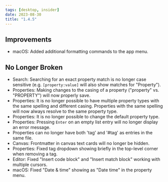 ```yaml
---
tags: [desktop, insider]
date: 2023-08-30
title: "1.4.5"
---
```


## Improvements

- macOS: Added additional formatting commands to the app menu.

## No Longer Broken

- Search: Searching for an exact property match is no longer case sensitive (e.g. `[property:value]` will also show matches for "Property").
- Properties: Making changes to the casing of a property ("property" vs. "PROPERTY") will now properly save.
- Properties: It is no longer possible to have multiple property types with the same spelling and different casing. Properties with the same spelling will now always resolve to the same property type.
- Properties: It is no longer possible to change the default property type.
- Properties: Pressing `Enter` on an empty list entry will no longer display an error message.
- Properties can no longer have both 'tag' and '#tag' as entries in the same file.
- Canvas: Frontmatter in canvas text cards will no longer be hidden.
- Properties: Fixed tag dropdown showing briefly in the top-level corner when removing a tag.
- Editor: Fixed "Insert code block" and "Insert match block" working with multiple cursors.
- macOS: Fixed "Date & time" showing as "Date time" in the property menu.
